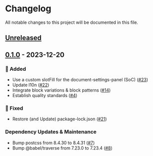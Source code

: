 # Changelog

All notable changes to this project will be documented in this file.

## [Unreleased](https://github.com/figuren-theater/theater-production-blocks/compare/0.1.0...HEAD)

## [0.1.0](https://github.com/figuren-theater/theater-production-blocks/compare/0.1.0...0.1.0) - 2023-12-20

### 🚀 Added

- Use a custom slotFill for the document-settings-panel (SoC) ([#23](https://github.com/figuren-theater/theater-production-blocks/pull/23))
- Update l10n ([#22](https://github.com/figuren-theater/theater-production-blocks/pull/22))
- Integrate block variations & block patterns ([#14](https://github.com/figuren-theater/theater-production-blocks/pull/14))
- Establish quality standards ([#4](https://github.com/figuren-theater/theater-production-blocks/pull/4))

### 🐛 Fixed

- Restore (and Update) package-lock.json ([#21](https://github.com/figuren-theater/theater-production-blocks/pull/21))

### Dependency Updates & Maintenance

- Bump postcss from 8.4.30 to 8.4.31 ([#7](https://github.com/figuren-theater/theater-production-blocks/pull/7))
- Bump @babel/traverse from 7.23.0 to 7.23.4 ([#8](https://github.com/figuren-theater/theater-production-blocks/pull/8))
